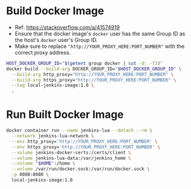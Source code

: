 # Build Docker Image

- Ref: https://stackoverflow.com/a/41574919
- Ensure that the docker image's `docker` user has the same Group ID
  as the host's `docker` user's Group ID.
- Make sure to replace `"http://YOUR_PROXY_HERE:PORT_NUMBER"` with the correct proxy address.

```bash
HOST_DOCKER_GROUP_ID="$(getent group docker | cut -d: -f3)"
docker build --build-arg DOCKER_GROUP_ID="$HOST_DOCKER_GROUP_ID" \
  --build-arg http_proxy="http://YOUR_PROXY_HERE:PORT_NUMBER" \
  --build-arg https_proxy="http://YOUR_PROXY_HERE:PORT_NUMBER" \
  --tag local-jenkins-image:1.0 \
  .
```

# Run Built Docker Image

```bash
docker container run --name jenkins-lua --detach --rm \
  --network jenkins-lua-network \
  --env http_proxy='http://YOUR_PROXY_HERE:PORT_NUMBER' \
  --env https_proxy='http://YOUR_PROXY_HERE:PORT_NUMBER' \
  --volume jenkins-docker-certs:/certs/client \
  --volume jenkins-lua-data:/var/jenkins_home \
  --volume "$HOME":/home \
  --volume /var/run/docker.sock:/var/run/docker.sock \
  -p 8080:8080 \
  local-jenkins-image:1.0
```
